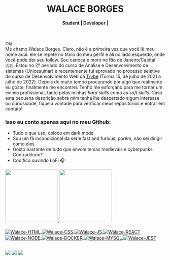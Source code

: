<!-- Title -->
<div align="center">
  <h1 align="center">WALACE BORGES</h1>
  <b>Student | Developer |</b>
</div>

<br/>

<br/>

<!-- <img src="https://raw.githubusercontent.com/kaueMarques/kaueMarques/master/hi.gif" width="1px">  -->
Olá!
<br>
Me chamo Walace Borges. Claro, não é a primeira vez que você lê meu nome aqui: ele se repete no título do meu perfil e ali no lado esquerdo, onde você pode dar seu follow. Sou carioca e moro no Rio de Janeiro/Capital 🇧🇷. Estou no 2º período do curso de Analise e Desenvolvimento de sistemas (Unicesumar) e recentemente fui aprovado no processo seletivo do curso de Desenvolvimento Web da [Trybe](https://www.betrybe.com/) (Turma 15, de julho de 2021 a julho de 2022). Depois de muito tempo procurando por algo que realmente eu goste, finalmente me encontrei. Tenho me esforçano para me tornar um exímio profissional, tanto pelas minhas <i>hard skills</i> como as <i>soft skills</i>. Caso esta pequena descrição sobre mim tenha lhe despertado algum interesse ou curiosidade, fique à vontade para verificar meus repositórios e entrar em contato!

### Isso eu conto apenas aqui no meu Github:

- Tudo o que uso, coloco em dark mode
- Sou um fã incondicional da serie fast and furious, porém, não sei dirigir como eles
- Gosto bastante de tudo que envole temas medievais e cyberpunks. Contraditorio?
- Codifico ouvindo LoFi :headphones:

 <div>
  <a href="https://github.com/walaceborges">
  <img height="166em" src="https://github-readme-stats.vercel.app/api?username=walaceborges&show_icons=true&hide_border=true&count_private=true&theme=tokyonight"/>
  <img height="166em" src="https://github-readme-stats.vercel.app/api/top-langs/?username=walaceborges&langs_count=10&count_private=true&hide_border=true&theme=tokyonight&layout=compact"/>
<div>
<div style="display: inline_block"><br>
  <img align="center" alt="Walace-HTML" src="https://img.shields.io/badge/HTML5-E34F26?style=for-the-badge&logo=html5&logoColor=white">
  <img align="center" alt="Walace-CSS" src="https://img.shields.io/badge/CSS-239120?&style=for-the-badge&logo=css3&logoColor=white">
  <img align="center" alt="Walace-JS" src="https://img.shields.io/badge/JavaScript-F7DF1E?style=for-the-badge&logo=javascript&logoColor=black">
  <img align="center" alt="Walace-REACT" src="https://img.shields.io/badge/React-20232A?style=for-the-badge&logo=react&logoColor=61DAFB">
  <img align="center" alt="Walace-NODE" src="https://img.shields.io/badge/Node.js-43853D?style=for-the-badge&logo=node.js&logoColor=white">
  <img align="center" alt="Walace-DOCKER" src="https://img.shields.io/badge/docker-%230db7ed.svg?style=for-the-badge&logo=docker&logoColor=white">
  <img align="center" alt="Walace-MYSQL" src="https://img.shields.io/badge/MySQL-00000F?style=for-the-badge&logo=mysql&logoColor=whitee">
  <img align="center" alt="Walace-JEST" src="https://img.shields.io/badge/-jest-%23C21325?style=for-the-badge&logo=jest&logoColor=white">
</div>
 
  ## 
<div> 
 <a href = "mailto: walacewab@gmail.com"><img src="https://img.shields.io/badge/-Gmail-%23333?style=for-the-badge&logo=gmail&logoColor=white" target="_blank"></a>
 <a href="https://www.linkedin.com/in/walace-borges/" target="_blank"><img src="https://img.shields.io/badge/-LinkedIn-%230077B5?style=for-the-badge&logo=linkedin&logoColor=white" target="_blank"></a>
 <a href = "https://open.spotify.com/user/22vquxxyl7bxlbvwmmaq6rmgq""><img src="https://img.shields.io/badge/Spotify-1ED760?&style=for-the-badge&logo=spotify&logoColor=white" target="_blank"></a>
</div>

